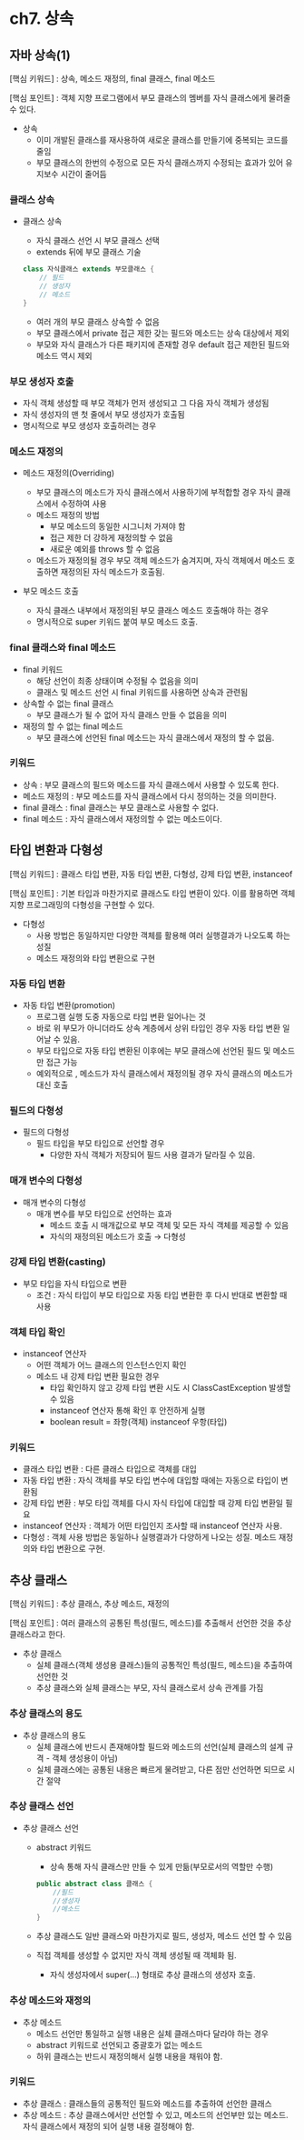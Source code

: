 # ch7. 상속

## 자바 상속(1)

[핵심 키워드] : 상속, 메소드 재정의, final 클래스, final 메소드

[핵심 포인트] : 객체 지향 프로그램에서 부모 클래스의 멤버를 자식 클래스에게 물려줄 수 있다.

- 상속
    - 이미 개발된 클래스를 재사용하여 새로운 클래스를 만들기에 중복되는 코드를 줄임
    - 부모 클래스의 한번의 수정으로 모든 자식 클래스까지 수정되는 효과가 있어 유지보수 시간이 줄어듬

### 클래스 상속

- 클래스 상속
    - 자식 클래스 선언 시 부모 클래스 선택
    - extends 뒤에 부모 클래스 기술
    
    ```java
    class 자식클래스 extends 부모클래스 {
    	// 필드
    	// 생성자
    	// 메소드
    }
    ```
    
    - 여러 개의 부모 클래스 상속할 수 없음
    - 부모 클래스에서 private 접근 제한 갖는 필드와 메소드는 상속 대상에서 제외
    - 부모와 자식 클래스가 다른 패키지에 존재할 경우 default 접근 제한된 필드와 메소드 역시 제외

### 부모 생성자 호출

- 자식 객체 생성할 때 부모 객체가 먼저 생성되고 그 다음 자식 객체가 생성됨
- 자식 생성자의 맨 첫 줄에서 부모 생성자가 호출됨
- 명시적으로 부모 생성자 호출하려는 경우

### 메소드 재정의

- 메소드 재정의(Overriding)
    - 부모 클래스의 메소드가 자식 클래스에서 사용하기에 부적합할 경우 자식 클래스에서 수정하여 사용
    - 메소드 재정의 방법
        - 부모 메소드의 동일한 시그니처 가져야 함
        - 접근 제한 더 강하게 재정의할 수 없음
        - 새로운 예외를 throws 할 수 없음
    - 메소드가 재정의될 경우 부모 객체 메소드가 숨겨지며, 자식 객체에서 메소드 호출하면 재정의된 자식 메소드가 호출됨.
    
- 부모 메소드 호출
    - 자식 클래스 내부에서 재정의된 부모 클래스 메소드 호출해야 하는 경우
    - 명시적으로 super 키워드 붙여 부모 메소드 호출.

### final 클래스와 final 메소드

- final 키워드
    - 해당 선언이 최종 상태이며 수정될 수 없음을 의미
    - 클래스 및 메소드 선언 시 final 키워드를 사용하면 상속과 관련됨
- 상속할 수 없는 final 클래스
    - 부모 클래스가 될 수 없어 자식 클래스 만들 수 없음을 의미
- 재정의 할 수 없는 final 메소드
    - 부모 클래스에 선언된 final 메소드는 자식 클래스에서 재정의 할 수 없음.

### 키워드

- 상속 : 부모 클래스의 필드와 메소드를 자식 클래스에서 사용할 수 있도록 한다.
- 메소드 재정의 : 부모 메소드를 자식 클래스에서 다시 정의하는 것을 의미한다.
- final 클래스 : final 클래스는 부모 클래스로 사용할 수 없다.
- final 메소드 : 자식 클래스에서 재정의할 수 없는 메소드이다.

## 타입 변환과 다형성

[핵심 키워드] : 클래스 타입 변환, 자동 타입 변환, 다형성, 강제 타입 변환, instanceof

[핵심 포인트] : 기본 타입과 마찬가지로 클래스도 타입 변환이 있다. 이를 활용하면 객체 지향 프로그래밍의 다형성을 구현할 수 있다.

- 다형성
    - 사용 방법은 동일하지만 다양한 객체를 활용해 여러 실행결과가 나오도록 하는 성질
    - 메소드 재정의와 타입 변환으로 구현

### 자동 타입 변환

- 자동 타입 변환(promotion)
    - 프로그램 실행 도중 자동으로 타입 변환 일어나는 것
    - 바로 위 부모가 아니더라도 상속 계층에서 상위 타입인 경우 자동 타입 변환 일어날 수 있음.
    - 부모 타입으로 자동 타입 변환된 이후에는 부모 클래스에 선언된 필드 및 메소드만 접근 가능
    - 예외적으로 , 메소드가 자식 클래스에서 재정의될 경우 자식 클래스의 메소드가 대신 호출

### 필드의 다형성

- 필드의 다형성
    - 필드 타입을 부모 타입으로 선언할 경우
        - 다양한 자식 객체가 저장되어 필드 사용 결과가 달라질 수 있음.

### 매개 변수의 다형성

- 매개 변수의 다형성
    - 매개 변수를 부모 타입으로 선언하는 효과
        - 메소드 호출 시 매개값으로 부모 객체 및 모든 자식 객체를 제공할 수 있음
        - 자식의 재정의된 메소드가 호출 → 다형성

### 강제 타입 변환(casting)

- 부모 타입을 자식 타입으로 변환
    - 조건 : 자식 타입이 부모 타입으로 자동 타입 변환한 후 다시 반대로 변환할 때 사용
    

### 객체 타입 확인

- instanceof 연산자
    - 어떤 객체가 어느 클래스의 인스턴스인지 확인
    - 메소드 내 강제 타입 변환 필요한 경우
        - 타입 확인하지 않고 강제 타입 변환 시도 시 ClassCastException 발생할 수 있음
        - instanceof 연산자 통해 확인 후 안전하게 실행
        - boolean result = 좌항(객체) instanceof 우항(타입)

### 키워드

- 클래스 타입 변환 : 다른 클래스 타입으로 객체를 대입
- 자동 타입 변환 : 자식 객체를 부모 타입 변수에 대입할 때에는 자동으로 타입이 변환됨
- 강제 타입 변환 : 부모 타입 객체를 다시 자식 타입에 대입할 때 강제 타입 변환일 필요
- instanceof 연산자 : 객체가 어떤 타입인지 조사할 때 instanceof 연산자 사용.
- 다형성 : 객체 사용 방법은 동일하나 실행결과가 다양하게 나오는 성질. 메소드 재정의와 타입 변환으로 구현.

## 추상 클래스

[핵심 키워드] : 추상 클래스, 추상 메소드, 재정의

[핵심 포인트] : 여러 클래스의 공통된 특성(필드, 메소드)를 추출해서 선언한 것을 추상 클래스라고 한다.

- 추상 클래스
    - 실체 클래스(객체 생성용 클래스)들의 공통적인 특성(필드, 메소드)을 추출하여 선언한 것
    - 추상 클래스와 실체 클래스는 부모, 자식 클래스로서 상속 관계를 가짐

### 추상 클래스의 용도

- 추상 클래스의 용도
    - 실체 클래스에 반드시 존재해야할 필드와 메소드의 선언(실체 클래스의 설계 규격 - 객체 생성용이 아님)
    - 실체 클래스에는 공통된 내용은 빠르게 물려받고, 다른 점만 선언하면 되므로 시간 절약

### 추상 클래스 선언

- 추상 클래스 선언
    - abstract 키워드
        - 상속 통해 자식 클래스만 만들 수 있게 만듦(부모로서의 역할만 수행)
        
        ```java
        public abstract class 클래스 {
        	//필드
        	//생성자
        	//메소드
        }
        ```
        
    - 추상 클래스도 일반 클래스와 마찬가지로 필드, 생성자, 메소드 선언 할 수 있음
    - 직접 객체를 생성할 수 없지만 자식 객체 생성될 때 객체화 됨.
        - 자식 생성자에서 super(...) 형태로 추상 클래스의 생성자 호출.
        

### 추상 메소드와 재정의

- 추상 메소드
    - 메소드 선언만 통일하고 실행 내용은 실체 클래스마다 달라야 하는 경우
    - abstract 키워드로 선언되고 중괄호가 없는 메소드
    - 하위 클래스는 반드시 재정의해서 실행 내용을 채워야 함.

### 키워드

- 추상 클래스 : 클래스들의 공통적인 필드와 메소드를 추출하여 선언한 클래스
- 추상 메소드 : 추상 클래스에서만 선언할 수 있고, 메소드의 선언부만 있는 메소드. 자식 클래스에서 재정의 되어 실행 내용 결정해야 함.